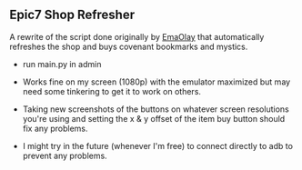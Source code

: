 ## Epic7 Shop Refresher
A rewrite of the script done originally by [EmaOlay](https://github.com/EmaOlay/E7-Auto-Shop-Refresh) that automatically refreshes the shop and buys covenant bookmarks and mystics.

- run main.py in admin
- Works fine on my screen (1080p) with the emulator maximized but may need some tinkering to get it to work on others.
- Taking new screenshots of the buttons on whatever screen resolutions you're using and setting the x & y offset of the item buy button should fix any problems.


- I might try in the future (whenever I'm free) to connect directly to adb to prevent any problems.

